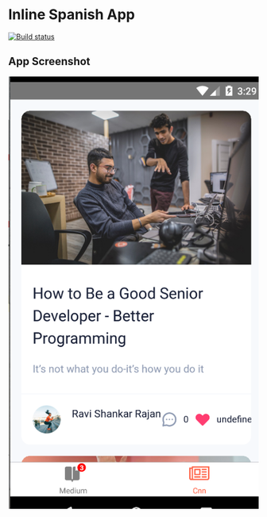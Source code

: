 # Inline Spanish App

[![Build status](https://build.appcenter.ms/v0.1/apps/f767894d-d992-4cb7-a97c-8520f0d72655/branches/master/badge)](https://appcenter.ms)


## App Screenshot

![App Screenshot](./docs/images/app-screenshot.png)
